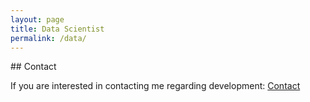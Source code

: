```yaml
---
layout: page
title: Data Scientist
permalink: /data/
---
```


 

##<i class="fa fa-bar-chart"></i> Contact

If you are interested in contacting me regarding development: [<i class="fa fa-envelope"></i> Contact](mailto:developer@davidjw.co.uk?Subject=Development%20Contact%20Enquiry)
